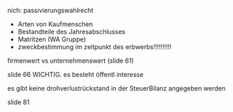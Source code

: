 














nich: passivierungswahlrecht
- Arten von Kaufmenschen
- Bestandteile des Jahresabschlusses
- Matritzen (WA Gruppe)
- zweckbestimmung im zeitpunkt des erbwerbs!!!!!!!!!!

firmenwert vs unternehmenswert (slide 61)

slide 66 WICHTIG. es besteht öffentl interesse  


es gibt keine drohverlustrückstand in der SteuerBilanz angegeben werden


slide 81
